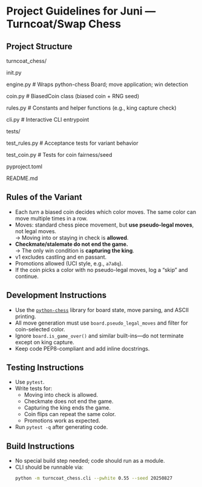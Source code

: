 # Project Guidelines for Juni — Turncoat/Swap Chess

## Project Structure
turncoat_chess/

init.py

engine.py # Wraps python-chess Board; move application; win detection

coin.py # BiasedCoin class (biased coin + RNG seed)

rules.py # Constants and helper functions (e.g., king capture check)

cli.py # Interactive CLI entrypoint

tests/

test_rules.py # Acceptance tests for variant behavior

test_coin.py # Tests for coin fairness/seed

pyproject.toml

README.md

## Rules of the Variant
- Each *turn* a biased coin decides which color moves. The same color can move multiple times in a row.
- Moves: standard chess piece movement, but **use pseudo-legal moves**, not legal moves.  
  → Moving into or staying in check is **allowed**.
- **Checkmate/stalemate do not end the game.**  
  → The only win condition is **capturing the king**.
- v1 excludes castling and en passant.
- Promotions allowed (UCI style, e.g., `a7a8q`).
- If the coin picks a color with no pseudo-legal moves, log a “skip” and continue.

## Development Instructions
- Use the [`python-chess`](https://pypi.org/project/chess/) library for board state, move parsing, and ASCII printing.
- All move generation must use `board.pseudo_legal_moves` and filter for coin-selected color.
- Ignore `board.is_game_over()` and similar built-ins—do not terminate except on king capture.
- Keep code PEP8-compliant and add inline docstrings.

## Testing Instructions
- Use `pytest`.
- Write tests for:
  - Moving into check is allowed.
  - Checkmate does not end the game.
  - Capturing the king ends the game.
  - Coin flips can repeat the same color.
  - Promotions work as expected.
- Run `pytest -q` after generating code.

## Build Instructions
- No special build step needed; code should run as a module.
- CLI should be runnable via:
  ```bash
  python -m turncoat_chess.cli --pwhite 0.55 --seed 20250827
